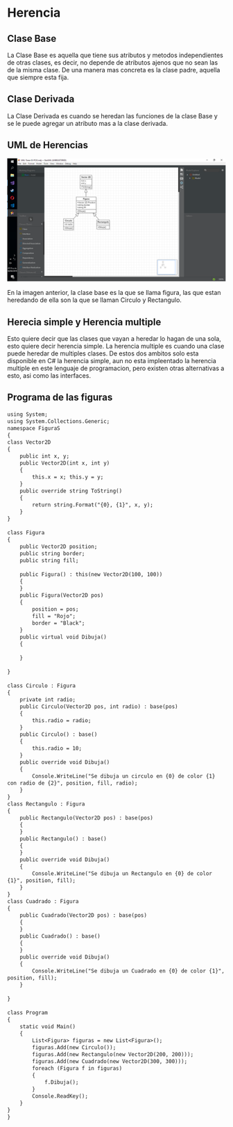 # Herencia
## Clase Base
La Clase Base es aquella que tiene sus atributos y metodos independientes de otras clases, es decir, no depende de atributos ajenos que no sean las de la misma clase. De una manera mas concreta es la clase padre, aquella que siempre esta fija.
## Clase Derivada 
La Clase Derivada es cuando se heredan las funciones de la clase Base y se le puede agregar un atributo mas a la clase derivada.
## UML de Herencias

![imagen1](https://github.com/JovenCarmona45/Tareas-POO/blob/master/Tarea%203/Tarea-03.png)

En la imagen anterior, la clase base es la que se llama figura, las que estan heredando de ella son la que se llaman Circulo y Rectangulo.

## Herecia simple y Herencia multiple

Esto quiere decir que las clases que vayan a heredar lo hagan de una sola, esto quiere decir herencia simple. La herencia multiple es cuando una clase puede heredar de multiples clases. De estos dos ambitos solo esta disponible en C# la herencia simple, aun no esta impleentado la herencia multiple en este lenguaje de programacion, pero existen otras alternativas a esto, asi como las interfaces.

## Programa de las figuras

    using System;
    using System.Collections.Generic;
    namespace FiguraS
    {
    class Vector2D
    {
        public int x, y;
        public Vector2D(int x, int y)
        {
            this.x = x; this.y = y;
        }
        public override string ToString()
        {
            return string.Format("{0}, {1}", x, y);
        }
    }

    class Figura
    {
        public Vector2D position;
        public string border;
        public string fill;

        public Figura() : this(new Vector2D(100, 100))
        {
        }
        public Figura(Vector2D pos)
        {
            position = pos;
            fill = "Rojo";
            border = "Black";
        }
        public virtual void Dibuja()
        {

        }

    }

    class Circulo : Figura
    {
        private int radio;
        public Circulo(Vector2D pos, int radio) : base(pos)
        {
            this.radio = radio;
        }
        public Circulo() : base()
        {
            this.radio = 10;
        }
        public override void Dibuja()
        {
            Console.WriteLine("Se dibuja un circulo en {0} de color {1} con radio de {2}", position, fill, radio);
        }
    }
    class Rectangulo : Figura
    {
        public Rectangulo(Vector2D pos) : base(pos)
        {
        }
        public Rectangulo() : base()
        {
        }
        public override void Dibuja()
        {
            Console.WriteLine("Se dibuja un Rectangulo en {0} de color {1}", position, fill);
        }
    }
    class Cuadrado : Figura
    {
        public Cuadrado(Vector2D pos) : base(pos)
        {
        }
        public Cuadrado() : base()
        {
        }
        public override void Dibuja()
        {
            Console.WriteLine("Se dibuja un Cuadrado en {0} de color {1}", position, fill);
        }

    }
    
    class Program
    {
        static void Main()
        {
            List<Figura> figuras = new List<Figura>();
            figuras.Add(new Circulo());
            figuras.Add(new Rectangulo(new Vector2D(200, 200)));
            figuras.Add(new Cuadrado(new Vector2D(300, 300)));
            foreach (Figura f in figuras)
            {
                f.Dibuja();
            }
            Console.ReadKey();
        }
    }
    }
